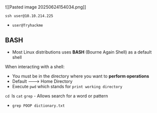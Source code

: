 
![[Pasted image 20250624154034.png]]

`ssh user@10.10.214.225`
- `user@Tryhackme`

**BASH**
---
- Most Linux distributions uses **BASH** (Bourne Again Shell) as a default shell

When interacting with a shell:
- You must be in the directory where you want to **perform operations**
- Default ---> Home Directory
- Execute `pwd` which stands for `print working directory`

`cd
`ls
`cat`
`grep` - Allows search for a word or pattern
- `grep POOP dictionary.txt`

